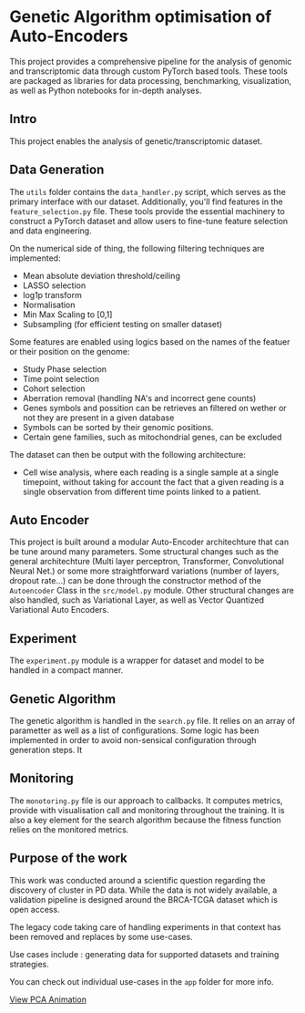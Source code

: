 # Genetic Algorithm optimisation of Auto-Encoders

This project provides a comprehensive pipeline for the analysis of genomic and transcriptomic data through custom PyTorch based tools. These tools are packaged as libraries for data processing, benchmarking, visualization, as well as Python notebooks for in-depth analyses.



## Intro 

This project enables the analysis of genetic/transcriptomic dataset. 
 
## Data Generation

The `utils` folder contains the `data_handler.py` script, which serves as the primary interface with our dataset. Additionally, you'll find features in the `feature_selection.py` file. These tools provide the essential machinery to construct a PyTorch dataset and allow users to fine-tune feature selection and data engineering.

On the numerical side of thing, the following filtering techniques are implemented:

- Mean absolute deviation threshold/ceiling
- LASSO selection
- log1p transform
- Normalisation
- Min Max Scaling to [0,1]
- Subsampling (for efficient testing on smaller dataset)


Some features are enabled using logics based on the names of the featuer or their position on the genome:

- Study Phase selection
- Time point selection
- Cohort selection
- Aberration removal (handling NA's and incorrect gene counts)
- Genes symbols and possition can be retrieves an filtered on wether or not they are present in a given database
- Symbols can be sorted by their genomic positions.
- Certain gene families, such as mitochondrial genes, can be excluded




The dataset can then be output with the following architecture:

- Cell wise analysis, where each reading is a single sample at a single timepoint, without taking for account the fact that a given reading is a single observation from different time points linked to a patient.


## Auto Encoder

This project is built around a modular Auto-Encoder architechture that can be tune around many parameters. Some structural changes such as the general architechture (Multi layer perceptron, Transformer, Convolutional Neural Net.) or some more straightforward variations (number of layers, dropout rate...) can be done through the constructor method of the `Autoencoder` Class in the `src/model.py` module. Other structural changes are also handled, such as Variational Layer, as well as Vector Quantized Variational Auto Encoders.


## Experiment

The `experiment.py` module is a wrapper for dataset and model to be handled in a compact manner.

## Genetic Algorithm

The genetic algorithm is handled in the `search.py` file. It relies on an array of parametter as well as a list of configurations. Some logic has been implemented in order to avoid non-sensical configuration through generation steps. It

## Monitoring

The `monotoring.py` file is our approach to callbacks. It computes metrics, provide with visualisation call and monitoring throughout the training. It is also a key element for the search algorithm because the fitness function relies on the monitored metrics.

##  Purpose of the work

This work was conducted around a scientific question regarding the discovery of cluster in PD data. While the data is not widely available, a validation pipeline is designed around the BRCA-TCGA dataset which is open access.

The legacy code taking care of handling experiments in that context has been removed and replaces by some use-cases.

Use cases include : generating data for supported datasets and  training strategies.

You can check out individual use-cases in the `app` folder for more info.

[View PCA Animation](https://aygalic.github.io/biosequence_encoding/pca_animation.html)



